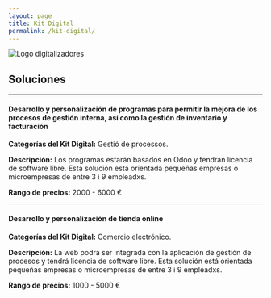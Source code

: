 ```yaml
---
layout: page
title: Kit Digital
permalink: /kit-digital/
---
```


![Logo digitalizadores](Logo-digitalizadores.svg)

## Soluciones

---

#### Desarrollo y personalización de programas para permitir la mejora de los procesos de gestión interna, así como la gestión de inventario y facturación

**Categorías del Kit Digital:** Gestió de processos.

**Descripción:** Los programas estarán basados en Odoo y tendrán licencia de software
libre. Esta solución está orientada pequeñas empresas o microempresas de entre 3 i 9
empleadxs.

**Rango de precios:** 2000 - 6000 €

---

#### Desarrollo y personalización de tienda online

**Categorías del Kit Digital:** Comercio electrónico.

**Descripción:** La web podrá ser integrada con la aplicación de gestión de procesos
y tendrá licencia de software libre. Esta solución está orientada pequeñas empresas
o microempresas de entre 3 i 9 empleadxs.

**Rango de precios:** 1000 - 5000 €
